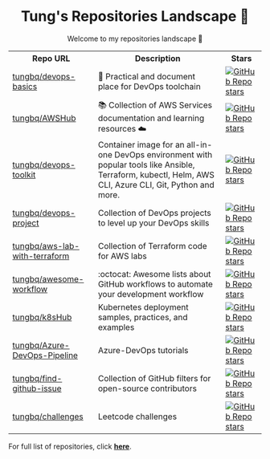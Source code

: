 <h1 align="center">Tung's Repositories Landscape 💝</h1>
<p align="center">Welcome to my repositories landscape 👋</p>
<table>
    <tr>
        <th>Repo URL</th>
        <th>Description</th>
        <th>Stars</th>
    </tr>
    <tr>
        <td><a href="https://github.com/tungbq/devops-basics">tungbq/devops-basics</a></td>
        <td>🚀 Practical and document place for DevOps toolchain</td>
        <td><a href="https://github.com/tungbq/devops-basics/stargazers"><img alt="GitHub Repo stars" src="https://img.shields.io/github/stars/tungbq/devops-basics"/></a></td>
    </tr>
    <tr>
        <td><a href="https://github.com/tungbq/AWSHub">tungbq/AWSHub</a></td>
        <td>📚 Collection of AWS Services documentation and learning resources ☁️</td>
        <td><a href="https://github.com/tungbq/AWSHub/stargazers"><img alt="GitHub Repo stars" src="https://img.shields.io/github/stars/tungbq/AWSHub"/></a></td>
    </tr>
    <tr>
        <td><a href="https://github.com/tungbq/devops-toolkit">tungbq/devops-toolkit</a></td>
        <td>Container image for an all-in-one DevOps environment with popular tools like Ansible, Terraform, kubectl, Helm, AWS CLI, Azure CLI, Git, Python and more.</td>
        <td><a href="https://github.com/tungbq/devops-toolkit/stargazers"><img alt="GitHub Repo stars" src="https://img.shields.io/github/stars/tungbq/devops-toolkit"/></a></td>
    </tr>
    <tr>
        <td><a href="https://github.com/tungbq/devops-project">tungbq/devops-project</a></td>
        <td>Collection of DevOps projects to level up your DevOps skills</td>
        <td><a href="https://github.com/tungbq/devops-project/stargazers"><img alt="GitHub Repo stars" src="https://img.shields.io/github/stars/tungbq/devops-project"/></a></td>
    </tr>
    <tr>
        <td><a href="https://github.com/tungbq/aws-lab-with-terraform">tungbq/aws-lab-with-terraform</a></td>
        <td>Collection of Terraform code for AWS labs</td>
        <td><a href="https://github.com/tungbq/aws-lab-with-terraform/stargazers"><img alt="GitHub Repo stars" src="https://img.shields.io/github/stars/tungbq/aws-lab-with-terraform"/></a></td>
    </tr>
    <tr>
        <td><a href="https://github.com/tungbq/awesome-workflow">tungbq/awesome-workflow</a></td>
        <td>:octocat: Awesome lists about GitHub workflows to automate your development workflow</td>
        <td><a href="https://github.com/tungbq/awesome-workflow/stargazers"><img alt="GitHub Repo stars" src="https://img.shields.io/github/stars/tungbq/awesome-workflow"/></a></td>
    </tr>
    <tr>
        <td><a href="https://github.com/tungbq/k8sHub">tungbq/k8sHub</a></td>
        <td>Kubernetes deployment samples, practices, and examples</td>
        <td><a href="https://github.com/tungbq/k8sHub/stargazers"><img alt="GitHub Repo stars" src="https://img.shields.io/github/stars/tungbq/k8sHub"/></a></td>
    </tr>
    <tr>
        <td><a href="https://github.com/tungbq/Azure-DevOps-Pipeline">tungbq/Azure-DevOps-Pipeline</a></td>
        <td>Azure-DevOps tutorials</td>
        <td><a href="https://github.com/tungbq/Azure-DevOps-Pipeline/stargazers"><img alt="GitHub Repo stars" src="https://img.shields.io/github/stars/tungbq/Azure-DevOps-Pipeline"/></a></td>
    </tr>
    <tr>
        <td><a href="https://github.com/tungbq/find-github-issue">tungbq/find-github-issue</a></td>
        <td>Collection of GitHub filters for open-source contributors</td>
        <td><a href="https://github.com/tungbq/find-github-issue/stargazers"><img alt="GitHub Repo stars" src="https://img.shields.io/github/stars/tungbq/find-github-issue"/></a></td>
    </tr>
    <tr>
        <td><a href="https://github.com/tungbq/challenges">tungbq/challenges</a></td>
        <td>Leetcode challenges</td>
        <td><a href="https://github.com/tungbq/challenges/stargazers"><img alt="GitHub Repo stars" src="https://img.shields.io/github/stars/tungbq/challenges"/></a></td>
    </tr>
</table>

For full list of repositories, click [**here**](https://github.com/tungbq?tab=repositories&q=&type=&language=&sort=stargazers).
